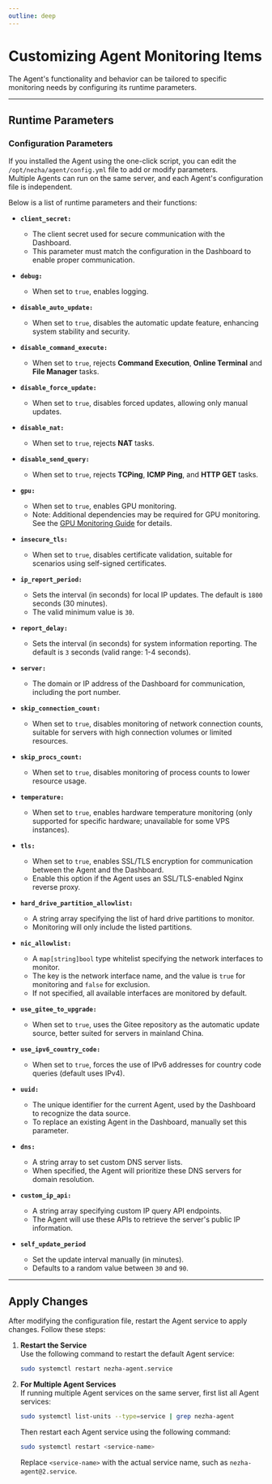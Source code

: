 ```yaml
---
outline: deep
---
```


# Customizing Agent Monitoring Items

The Agent's functionality and behavior can be tailored to specific monitoring needs by configuring its runtime parameters.

---

## Runtime Parameters

### Configuration Parameters

If you installed the Agent using the one-click script, you can edit the `/opt/nezha/agent/config.yml` file to add or modify parameters.  
Multiple Agents can run on the same server, and each Agent's configuration file is independent.

Below is a list of runtime parameters and their functions:

- **`client_secret:`**  
  - The client secret used for secure communication with the Dashboard.  
  - This parameter must match the configuration in the Dashboard to enable proper communication.

- **`debug:`**  
  - When set to `true`, enables logging.

- **`disable_auto_update:`**  
  - When set to `true`, disables the automatic update feature, enhancing system stability and security.

- **`disable_command_execute:`**  
  - When set to `true`, rejects **Command Execution**, **Online Terminal** and **File Manager** tasks.

- **`disable_force_update:`**  
  - When set to `true`, disables forced updates, allowing only manual updates.

- **`disable_nat:`**  
  - When set to `true`, rejects **NAT** tasks.

- **`disable_send_query:`**  
  - When set to `true`, rejects **TCPing**, **ICMP Ping**, and **HTTP GET** tasks.

- **`gpu:`**  
  - When set to `true`, enables GPU monitoring.  
  - Note: Additional dependencies may be required for GPU monitoring. See the [GPU Monitoring Guide](/en_US/guide/q9.html) for details.

- **`insecure_tls:`**  
  - When set to `true`, disables certificate validation, suitable for scenarios using self-signed certificates.

- **`ip_report_period:`**  
  - Sets the interval (in seconds) for local IP updates. The default is `1800` seconds (30 minutes).  
  - The valid minimum value is `30`.

- **`report_delay:`**  
  - Sets the interval (in seconds) for system information reporting. The default is `3` seconds (valid range: 1-4 seconds).

- **`server:`**  
  - The domain or IP address of the Dashboard for communication, including the port number.

- **`skip_connection_count:`**  
  - When set to `true`, disables monitoring of network connection counts, suitable for servers with high connection volumes or limited resources.

- **`skip_procs_count:`**  
  - When set to `true`, disables monitoring of process counts to lower resource usage.

- **`temperature:`**  
  - When set to `true`, enables hardware temperature monitoring (only supported for specific hardware; unavailable for some VPS instances).

- **`tls:`**  
  - When set to `true`, enables SSL/TLS encryption for communication between the Agent and the Dashboard.  
  - Enable this option if the Agent uses an SSL/TLS-enabled Nginx reverse proxy.

- **`hard_drive_partition_allowlist:`**  
  - A string array specifying the list of hard drive partitions to monitor.  
  - Monitoring will only include the listed partitions.

- **`nic_allowlist:`**  
  - A `map[string]bool` type whitelist specifying the network interfaces to monitor.  
  - The key is the network interface name, and the value is `true` for monitoring and `false` for exclusion.  
  - If not specified, all available interfaces are monitored by default.

- **`use_gitee_to_upgrade:`**  
  - When set to `true`, uses the Gitee repository as the automatic update source, better suited for servers in mainland China.

- **`use_ipv6_country_code:`**  
  - When set to `true`, forces the use of IPv6 addresses for country code queries (default uses IPv4).

- **`uuid:`**  
  - The unique identifier for the current Agent, used by the Dashboard to recognize the data source.  
  - To replace an existing Agent in the Dashboard, manually set this parameter.

- **`dns:`**  
  - A string array to set custom DNS server lists.  
  - When specified, the Agent will prioritize these DNS servers for domain resolution.

- **`custom_ip_api:`**  
  - A string array specifying custom IP query API endpoints.  
  - The Agent will use these APIs to retrieve the server's public IP information.

- **`self_update_period`**
  - Set the update interval manually (in minutes).
  - Defaults to a random value between `30` and `90`.

---

## Apply Changes

After modifying the configuration file, restart the Agent service to apply changes. Follow these steps:

1. **Restart the Service**  
   Use the following command to restart the default Agent service:
   ```bash
   sudo systemctl restart nezha-agent.service
   ```

2. **For Multiple Agent Services**  
   If running multiple Agent services on the same server, first list all Agent services:
   ```bash
   sudo systemctl list-units --type=service | grep nezha-agent
   ```
   Then restart each Agent service using the following command:
   ```bash
   sudo systemctl restart <service-name>
   ```
   Replace `<service-name>` with the actual service name, such as `nezha-agent@2.service`.